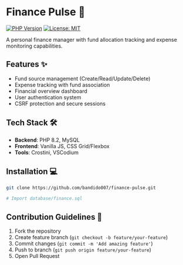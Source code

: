 # Finance Pulse 💸

[![PHP Version](https://img.shields.io/badge/PHP-8.2%2B-blue.svg)](https://php.net/)
[![License: MIT](https://img.shields.io/badge/License-MIT-green.svg)](LICENSE)

A personal finance manager with fund allocation tracking and expense monitoring capabilities.

## Features ✨
- Fund source management (Create/Read/Update/Delete)
- Expense tracking with fund association
- Financial overview dashboard
- User authentication system
- CSRF protection and secure sessions

## Tech Stack 🛠️
- **Backend**: PHP 8.2, MySQL
- **Frontend**: Vanilla JS, CSS Grid/Flexbox
- **Tools**: Crostini, VSCodium

## Installation 💻
```bash
git clone https://github.com/bandido007/finance-pulse.git

# Import database/finance.sql
```

## Contribution Guidelines 🤝
1. Fork the repository
2. Create feature branch (`git checkout -b feature/your-feature`)
3. Commit changes (`git commit -m 'Add amazing feature'`)
4. Push to branch (`git push origin feature/your-feature`)
5. Open Pull Request
